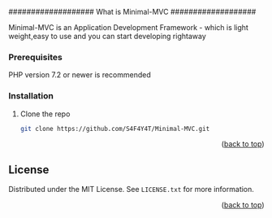<a name="readme-top"></a>

###################
What is Minimal-MVC
###################

Minimal-MVC is an Application Development Framework - which is light weight,easy to use and you can start developing rightaway

### Prerequisites

PHP version 7.2 or newer is recommended

### Installation

1. Clone the repo
   ```sh
   git clone https://github.com/S4F4Y4T/Minimal-MVC.git
   ```

<p align="right">(<a href="#readme-top">back to top</a>)</p>

<!-- LICENSE -->
## License

Distributed under the MIT License. See `LICENSE.txt` for more information.

<p align="right">(<a href="#readme-top">back to top</a>)</p>

